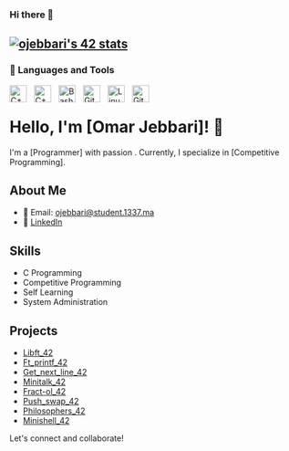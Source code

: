 ### Hi there 👋

<a href="https://github.com/oakoudad/badge42"><img src="https://badge.mediaplus.ma/binary/ojebbari" alt="ojebbari's 42 stats" /></a>
---
### 🧰 Languages and Tools

<img align="left" alt="C++" width="30px" style="padding-right:10px;" src="https://cdn.jsdelivr.net/gh/devicons/devicon/icons/cplusplus/cplusplus-line.svg" />
<img align="left" alt="C++" width="30px" style="padding-right:10px;" src="https://cdn.jsdelivr.net/gh/devicons/devicon/icons/c/c-line.svg" />
<img align="left" alt="Bash" width="30px" style="padding-right:10px;" src="https://cdn.jsdelivr.net/gh/devicons/devicon/icons/bash/bash-original.svg" />
<img align="left" alt="Git" width="30px" style="padding-right:10px;" src="https://cdn.jsdelivr.net/gh/devicons/devicon/icons/git/git-original.svg" />
<img align="left" alt="Linux" width="30px" style="padding-right:10px;" src="https://cdn.jsdelivr.net/gh/devicons/devicon/icons/linux/linux-original.svg" />
<img align="left" alt="GitHub" width="30px" style="padding-right:10px;" src="https://cdn.jsdelivr.net/gh/devicons/devicon/icons/github/github-original.svg" />
<br />

#

# Hello, I'm [Omar Jebbari]! 👋

I'm a [Programmer] with passion . Currently, I specialize in [Competitive Programming].

## About Me

- 📧 Email: ojebbari@student.1337.ma
- 💼 [LinkedIn](https://www.linkedin.com/in/omar-jebbari/)

## Skills

- C Programming
- Competitive Programming
- Self Learning
- System Administration

## Projects

- [Libft_42](https://github.com/OMVR-49/libft_42)
- [Ft_printf_42](https://github.com/OMVR-49/ft_printf_42)
- [Get_next_line_42](https://github.com/OMVR-49/get_next_line_42)
- [Minitalk_42](https://github.com/OMVR-49/Minitalk_42)
- [Fract-ol_42](https://github.com/OMVR-49/fract-ol_42)
- [Push_swap_42](https://github.com/OMVR-49/Push_swap_42)
- [Philosophers_42](https://github.com/OMVR-49/philosophers_42)
- [Minishell_42](https://github.com/OMVR-49/Minishell_42)

Let's connect and collaborate!



